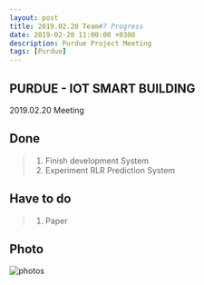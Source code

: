 ```yaml
---
layout: post
title: 2019.02.20 Team#7 Progress
date: 2019-02-20 11:00:00 +0300
description: Purdue Project Meeting
tags: [Purdue]
---
```

  
  
     
## PURDUE - IOT SMART BUILDING
2019.02.20 Meeting

## Done
> 1. Finish development System
> 2. Experiment RLR Prediction System
  
  
## Have to do
> 1. Paper  
  

## Photo  
![photos]({{site.baseurl}}/assets/img/20190220.jpg)
